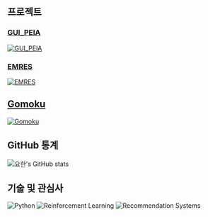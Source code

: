 ## 프로젝트

### [GUI_PEIA](https://github.com/iii719/GUI_PEIA)
[![GUI_PEIA](https://img.shields.io/badge/GUI_PEIA-007bff?style=for-the-badge&logo=visual-studio-code&logoColor=white&round=true)](https://github.com/iii719/GUI_PEIA)

### [EMRES](https://github.com/iii719/EMRES)
[![EMRES](https://img.shields.io/badge/EMRES-f39c12?style=for-the-badge&logo=emotion&logoColor=white&round=true)](https://github.com/iii719/EMRES)

## [Gomoku]([https://github.com/iii719/Gomoku](https://github.com/iii719/Gomoku_with_monte_carlo))
[![Gomoku](https://img.shields.io/badge/Gomoku-4c1?style=for-the-badge&logo=game&logoColor=white&round=true)]([https://github.com/iii719/Gomoku](https://github.com/iii719/Gomoku_with_monte_carlo))
## GitHub 통계
![요한's GitHub stats](https://github-readme-stats.vercel.app/api?username=iii719&show_icons=true&theme=radical)

## 기술 및 관심사
![Python](https://img.shields.io/badge/Python-3776AB?style=flat-square&logo=python&logoColor=white&round=true)
![Reinforcement Learning](https://img.shields.io/badge/Reinforcement_Learning-2B5BFF?style=flat-square&logo=ai&logoColor=white&round=true)
![Recommendation Systems](https://img.shields.io/badge/Recommendation_Systems-FF61A6?style=flat-square&logo=algorithm&logoColor=white&round=true)
